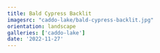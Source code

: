 ```yaml
---
title: Bald Cypress Backlit
imagesrc: "caddo-lake/bald-cypress-backlit.jpg"
orientation: landscape
galleries: ['caddo-lake']
date: '2022-11-27'
---
```

